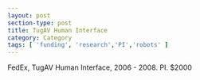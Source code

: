 ```yaml
---
layout: post
section-type: post
title: TugAV Human Interface
category: Category
tags: [ 'funding', 'research','PI','robots' ]
---
```

FedEx, TugAV Human Interface, 2006 - 2008. PI. $2000
